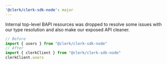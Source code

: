 ```yaml
---
'@clerk/clerk-sdk-node': major
---
```


Internal top-level BAPI resources was dropped to resolve some issues with our type resolution and also make our exposed API cleaner.
```typescript
// Before
import { users } from "@clerk/clerk-sdk-node"
// After
import { clerkClient } from "@clerk/clerk-sdk-node"
clerkClient.users
```